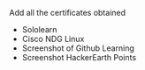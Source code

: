 Add all the certificates obtained
* Sololearn
* Cisco NDG Linux
* Screenshot of Github Learning
* Screenshot HackerEarth Points